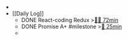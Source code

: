 -
- [[Daily Log]]
	- DONE React-coding Redux >[🍅🍅 72min](#agenda-pomo://?t=f-1689863675826-1500%2Cf-1689865996423-1500%2Cp-1689867504378-1305%2Cp-1689914295295-1)
	- DONE Promise A+ #milestone >[🍅 25min](#agenda-pomo://?t=f-1689827894944-1500)
	-